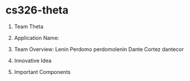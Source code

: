 # cs326-theta

1. Team Theta

2. Application Name:

3. Team Overview:
    Lenin Perdomo perdomolenin
    Dante Cortez  dantecor

4. Innovative Idea
    

5. Important Components